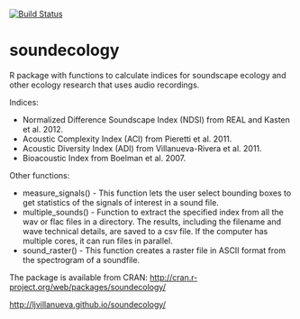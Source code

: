 [![Build Status](https://travis-ci.org/ljvillanueva/soundecology.svg?branch=master)](https://travis-ci.org/ljvillanueva/soundecology)

soundecology
=========

R package with functions to calculate indices for soundscape ecology and other ecology research that uses audio recordings.

Indices:

 * Normalized Difference Soundscape Index (NDSI) from REAL and Kasten et al. 2012.
 * Acoustic Complexity Index (ACI) from Pieretti et al. 2011. 
 * Acoustic Diversity Index (ADI) from Villanueva-Rivera et al. 2011.
 * Bioacoustic Index from Boelman et al. 2007. 

Other functions:

 * measure_signals() - This function lets the user select bounding boxes to get statistics of the signals of interest in a sound
file.
 * multiple_sounds() - Function to extract the specified index from all the wav or flac files in a directory. The results,
including the filename and wave technical details, are saved to a csv file. If the computer has
multiple cores, it can run files in parallel.
 * sound_raster() - This function creates a raster file in ASCII format from the spectrogram of a soundfile.

The package is available from CRAN: http://cran.r-project.org/web/packages/soundecology/

http://ljvillanueva.github.io/soundecology/
